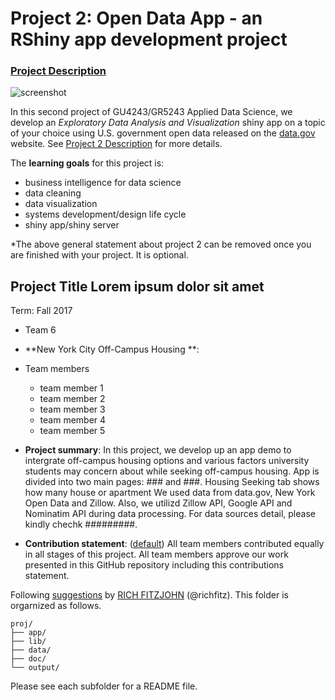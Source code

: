 # Project 2: Open Data App - an RShiny app development project

### [Project Description](doc/project2_desc.md)

![screenshot](doc/screenshot2.png)

In this second project of GU4243/GR5243 Applied Data Science, we develop an *Exploratory Data Analysis and Visualization* shiny app on a topic of your choice using U.S. government open data released on the [data.gov](https://data.gov/) website. See [Project 2 Description](doc/project2_desc.md) for more details.  

The **learning goals** for this project is:

- business intelligence for data science
- data cleaning
- data visualization
- systems development/design life cycle
- shiny app/shiny server

*The above general statement about project 2 can be removed once you are finished with your project. It is optional.

## Project Title Lorem ipsum dolor sit amet
Term: Fall 2017

+ Team 6
+ **New York City Off-Campus Housing **: 
+ Team members
	+ team member 1
	+ team member 2
	+ team member 3
	+ team member 4
	+ team member 5

+ **Project summary**: In this project, we develop up an app demo to intergrate off-campus housing options and various factors university students may concern about while seeking off-campus housing. App is divided into two main pages: ### and ###. Housing Seeking tab shows how many house or apartment 
    We used data from data.gov, New York Open Data and Zillow. Also, we utilizd Zillow API, Google API and Nominatim API during data processing. For data sources detail, please kindly chechk #########.
    

+ **Contribution statement**: ([default](doc/a_note_on_contributions.md)) All team members contributed equally in all stages of this project. All team members approve our work presented in this GitHub repository including this contributions statement. 

Following [suggestions](http://nicercode.github.io/blog/2013-04-05-projects/) by [RICH FITZJOHN](http://nicercode.github.io/about/#Team) (@richfitz). This folder is orgarnized as follows.

```
proj/
├── app/
├── lib/
├── data/
├── doc/
└── output/
```

Please see each subfolder for a README file.

